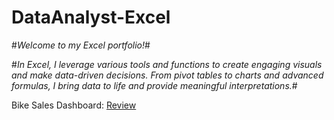 # DataAnalyst-Excel

#*Welcome to my Excel portfolio!*#

#*In Excel, I leverage various tools and functions to create engaging visuals and make data-driven decisions. 
From pivot tables to charts and advanced formulas, I bring data to life and provide meaningful interpretations.*#

Bike Sales Dashboard: [Review](https://github.com/swatipatel21/DataAnalyst-Excel/blob/main/Bike%20Sales%20Dashboard.xlsx)
